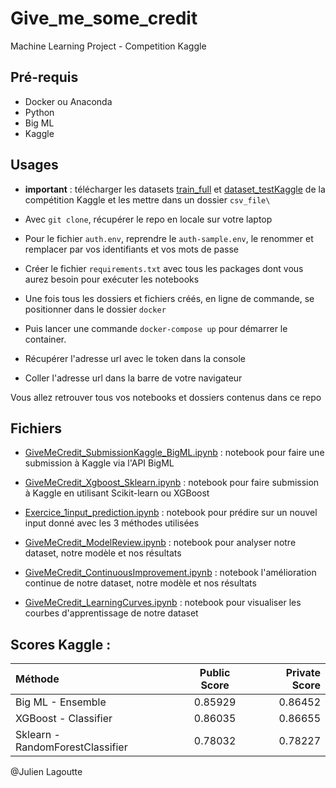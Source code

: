 # Give_me_some_credit
Machine Learning Project - Competition Kaggle

## Pré-requis
* Docker ou Anaconda
* Python
* Big ML
* Kaggle

## Usages
* **important** : télécharger les datasets [train_full](https://www.kaggle.com/c/GiveMeSomeCredit/data) et [dataset_testKaggle](https://www.kaggle.com/c/GiveMeSomeCredit/data) de la compétition Kaggle et les mettre dans un dossier ``csv_file\``
* Avec `git clone`, récupérer le repo en locale sur votre laptop
* Pour le fichier `auth.env`, reprendre le `auth-sample.env`, le renommer et remplacer par vos identifiants et vos mots de passe 
* Créer le fichier `requirements.txt` avec tous les packages dont vous aurez besoin pour exécuter les notebooks
* Une fois tous les dossiers et fichiers créés, en ligne de commande, se positionner dans le dossier `docker`
* Puis lancer une commande `docker-compose up` pour démarrer le container.

* Récupérer l'adresse url avec le token dans la console
* Coller l'adresse url dans la barre de votre navigateur

Vous allez retrouver tous vos notebooks et dossiers contenus dans ce repo

## Fichiers
* [GiveMeCredit_SubmissionKaggle_BigML.ipynb](https://github.com/JuLagoutte/Give_me_some_credit/blob/master/GiveMeCredit_SubmissionKaggle_BigML.ipynb) : notebook pour faire une submission à Kaggle via l'API BigML
* [GiveMeCredit_Xgboost_Sklearn.ipynb](https://github.com/JuLagoutte/Give_me_some_credit/blob/master/GiveMeCredit_Xgboost_Sklearn.ipynb) : notebook pour faire submission à Kaggle en utilisant Scikit-learn ou XGBoost
* [Exercice_1input_prediction.ipynb](https://github.com/JuLagoutte/Give_me_some_credit/blob/master/Exercice_1input_prediction.ipynb) : notebook pour prédire sur un nouvel input donné avec les 3 méthodes utilisées

* [GiveMeCredit_ModelReview.ipynb](https://github.com/JuLagoutte/Give_me_some_credit/blob/master/GiveMeCredit_ModelReview.ipynb) : notebook pour analyser notre dataset, notre modèle et nos résultats
* [GiveMeCredit_ContinuousImprovement.ipynb](https://github.com/JuLagoutte/Give_me_some_credit/blob/master/GiveMeCredit_ContinuousImprovement.ipynb) : notebook l'amélioration continue de notre dataset, notre modèle et nos résultats

* [GiveMeCredit_LearningCurves.ipynb](https://github.com/JuLagoutte/Give_me_some_credit/blob/master/GiveMeCredit_LearningCurves.ipynb) : notebook pour visualiser les courbes d'apprentissage de notre dataset

## Scores Kaggle :

| Méthode                          |  Public Score  |  Private Score |
| :------------------------------- | :-------------:| -------------: |
| Big ML - Ensemble                |     0.85929    |        0.86452 |
| XGBoost - Classifier             |     0.86035    |        0.86655 |
| Sklearn - RandomForestClassifier |     0.78032    |        0.78227 |

@Julien Lagoutte
